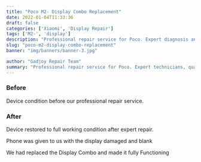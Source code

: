 ```yaml
---
title: "Poco M2- Display Combo Replacement"
date: 2022-01-04T11:33:36
draft: false
categories: ['Xiaomi', 'Display Repair']
tags: ['M2-', 'display']
description: "Professional repair service for Poco. Expert diagnosis and quality repairs in Bangalore."
slug: "poco-m2-display-combo-replacement"
banner: "img/banners/banner-3.jpg"

author: "Gadjoy Repair Team"
summary: "Professional repair service for Poco. Expert technicians, quality parts, warranty included."
---
```


### Before

Device condition before our professional repair service.

### After

Device restored to full working condition after expert repair.

Phone was given to us with the display damaged and blank

We had replaced the Display Combo and made it fully Functioning